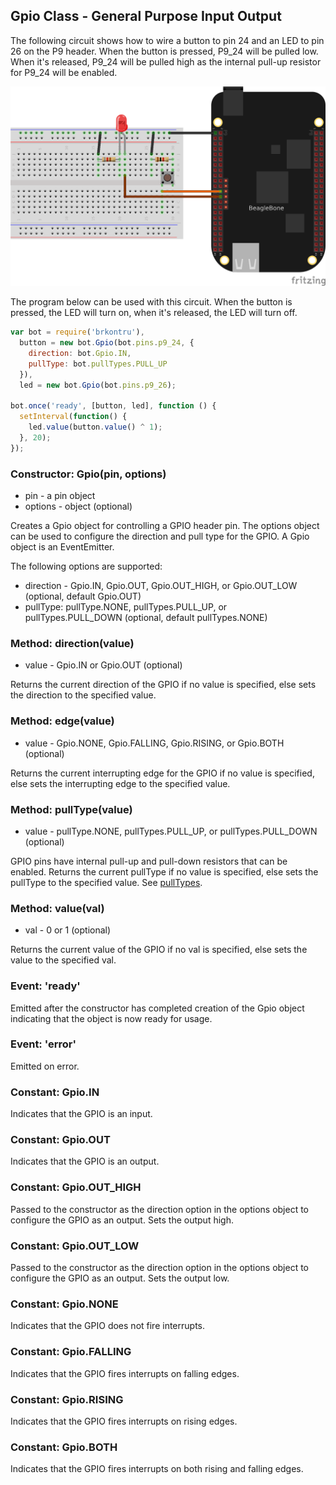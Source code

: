 ## Gpio Class - General Purpose Input Output

The following circuit shows how to wire a button to pin 24 and an LED to pin
26 on the P9 header. When the button is pressed, P9_24 will be pulled low.
When it's released, P9_24 will be pulled high as the internal pull-up resistor
for P9_24 will be enabled.

<img src="https://github.com/fivdi/brkontru/raw/master/example/button-and-led.png">

The program below can be used with this circuit. When the button is pressed,
the LED will turn on, when it's released, the LED will turn off.

```js
var bot = require('brkontru'),
  button = new bot.Gpio(bot.pins.p9_24, {
    direction: bot.Gpio.IN,
    pullType: bot.pullTypes.PULL_UP
  }),
  led = new bot.Gpio(bot.pins.p9_26);

bot.once('ready', [button, led], function () {
  setInterval(function() {
    led.value(button.value() ^ 1);
  }, 20);
});
```

### Constructor: Gpio(pin, options)
- pin - a pin object
- options - object (optional)

Creates a Gpio object for controlling a GPIO header pin. The options object
can be used to configure the direction and pull type for the GPIO. A Gpio
object is an EventEmitter.

The following options are supported:
- direction - Gpio.IN, Gpio.OUT, Gpio.OUT_HIGH, or Gpio.OUT_LOW (optional, default Gpio.OUT)
- pullType: pullType.NONE, pullTypes.PULL_UP, or pullTypes.PULL_DOWN (optional, default pullTypes.NONE)

### Method: direction(value)
- value - Gpio.IN or Gpio.OUT (optional)

Returns the current direction of the GPIO if no value is specified, else sets
the direction to the specified value.

### Method: edge(value)
- value - Gpio.NONE, Gpio.FALLING, Gpio.RISING, or Gpio.BOTH (optional)

Returns the current interrupting edge for the GPIO if no value is specified,
else sets the interrupting edge to the specified value.

### Method: pullType(value)
- value -  pullType.NONE, pullTypes.PULL_UP, or pullTypes.PULL_DOWN (optional)

GPIO pins have internal pull-up and pull-down resistors that can be enabled.
Returns the current pullType if no value is specified, else sets the pullType
to the specified value. 
See [pullTypes](https://github.com/fivdi/brkontru/blob/master/doc/pulltypes.md).

### Method: value(val)
- val - 0 or 1 (optional)

Returns the current value of the GPIO if no val is specified, else sets the
value to the specified val.

### Event: 'ready'
Emitted after the constructor has completed creation of the Gpio object
indicating that the object is now ready for usage.

### Event: 'error'
Emitted on error.

### Constant: Gpio.IN
Indicates that the GPIO is an input.

### Constant: Gpio.OUT
Indicates that the GPIO is an output.

### Constant: Gpio.OUT_HIGH
Passed to the constructor as the direction option in the options object to
configure the GPIO as an output. Sets the output high.

### Constant: Gpio.OUT_LOW
Passed to the constructor as the direction option in the options object to
configure the GPIO as an output. Sets the output low.

### Constant: Gpio.NONE
Indicates that the GPIO does not fire interrupts.

### Constant: Gpio.FALLING
Indicates that the GPIO fires interrupts on falling edges.

### Constant: Gpio.RISING
Indicates that the GPIO fires interrupts on rising edges.

### Constant: Gpio.BOTH
Indicates that the GPIO fires interrupts on both rising and falling edges.

